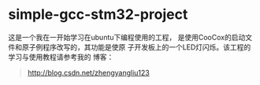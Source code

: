 # simple-gcc-stm32-project

这是一个我在一开始学习在ubuntu下编程使用的工程，
是使用CooCox的启动文件和原子例程序改写的，其功能是使原
子开发板上的一个LED灯闪烁。该工程的学习与使用教程请参考我的
博客：

> http://blog.csdn.net/zhengyangliu123
